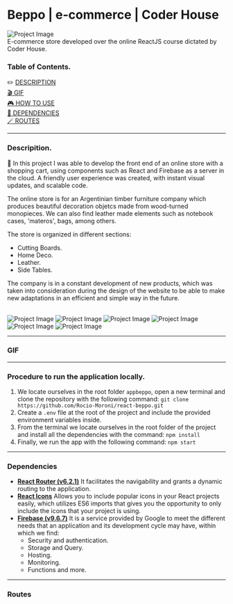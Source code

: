 # Beppo | e-commerce | Coder House

![Project Image](https://res.cloudinary.com/dfprmjlir/image/upload/c_scale,w_1000/v1648317470/BEPPO/Captura_de_Pantalla_2022-03-26_a_la_s_14.50.51_v6wosv.png) <br />
E-commerce store developed over the online ReactJS course dictated by Coder House.

### Table of Contents.

:pencil2: [DESCRIPTION](#description) <br />
[:clapper: GIF](#gif) <br />
[:video_game: HOW TO USE](#use) <br />
[:compass: DEPENDENCIES](#dependencies) <br />
[:magic_wand: ROUTES](#routes) <br />

---

### Descripition.
:wave: In this project I was able to develop the front end of an online store with a shopping cart, using components such as React and Firebase as a server in the cloud. A friendly user experience was created, with instant visual updates, and scalable code.

The online store is for an Argentinian timber furniture company which produces beautiful decoration objetcs made from wood-turned monopieces. We can also find leather made elements such as notebook cases, 'materos', bags, among others. 

The store is organized in different sections:
- Cutting Boards.
- Home Deco.
- Leather.
- Side Tables.

The company is in a constant development of new products, which was taken into consideration during the design of the website to be able to make new adaptations in an efficient and simple way in the future.
<br />
<br />

![Project Image](https://res.cloudinary.com/dfprmjlir/image/upload/c_scale,w_60/v1648323615/BEPPO/ICONS/react_ttll2b.png) ![Project Image](https://res.cloudinary.com/dfprmjlir/image/upload/c_scale,w_60/v1648323614/BEPPO/ICONS/git_pfbsff.png) ![Project Image](https://res.cloudinary.com/dfprmjlir/image/upload/c_scale,w_60/v1648323615/BEPPO/ICONS/vscode_gxqfeg.png) ![Project Image](https://res.cloudinary.com/dfprmjlir/image/upload/c_scale,w_60/v1648324646/BEPPO/ICONS/npm-2_erk6mo.png) ![Project Image](https://res.cloudinary.com/dfprmjlir/image/upload/c_scale,w_60/v1648323614/BEPPO/ICONS/firebase_ykuull.png) ![Project Image](https://res.cloudinary.com/dfprmjlir/image/upload/c_scale,w_60/v1648323614/BEPPO/ICONS/github_zzxca0.png)

---

### GIF

---

### Procedure to run the application locally.

1. We locate ourselves in the root folder `appbeppo`, open a new terminal and clone the repository with the following command:
`git clone https://github.com/Rocio-Moroni/react-beppo.git`
2. Create a `.env` file at the root of the project and include the provided environment variables inside.
3. From the terminal we locate ourselves in the root folder of the project and install all the dependencies with the command:
`npm install`
4. Finally, we run the app with the following command:
`npm start`

---

### Dependencies
- **[React Router (v6.2.1)](https://reactrouter.com/docs/en/v6)** It facilitates the navigability and grants a dynamic routing to the application.
- **[React Icons](https://react-icons.github.io/react-icons/)** Allows you to include popular icons in your React projects easily, which utilizes ES6 imports that gives you the opportunity to only include the icons that your project is using.
- **[Firebase (v9.6.7)](https://firebase.google.com)** It is a service provided by Google to meet the different needs that an application and its development cycle may have, within which we find:
    - Security and authentication.
    - Storage and Query.
    - Hosting.
    - Monitoring.
    - Functions and more.

---

### Routes

